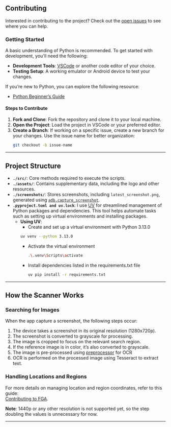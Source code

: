 ## Contributing  

Interested in contributing to the project? Check out the [open issues](https://github.com/FleetingComet/BA-Scanner/issues) to see where you can help.  

### Getting Started  

A basic understanding of Python is recommended. To get started with development, you'll need the following:  

- **Development Tools**: [VSCode](https://code.visualstudio.com/) or another code editor of your choice.  
- **Testing Setup**: A working emulator or Android device to test your changes.  

If you’re new to Python, you can explore the following resource:  
- [Python Beginner’s Guide](https://wiki.python.org/moin/BeginnersGuide)  

#### Steps to Contribute  

1. **Fork and Clone**: Fork the repository and clone it to your local machine.  
2. **Open the Project**: Load the project in VSCode or your preferred editor.  
3. **Create a Branch**: If working on a specific issue, create a new branch for your changes. Use the issue name for better organization:  
   ```bash
   git checkout -b issue-name
   ```  

---

## Project Structure  

- **`./src/`**: Core methods required to execute the scripts.  
- **`./assets/`**: Contains supplementary data, including the logo and other resources.  
- **`./screenshots/`**: Stores screenshots, including `latest_screenshot.png`, generated using [`adb.capture_screenshot`](src/utils/adb_controller.py).
- **`.pyproject.toml and uv.lock`**: I use [UV](https://github.com/astral-sh/uv) for streamlined management of Python packages and dependencies. This tool helps automate tasks such as setting up virtual environments and installing packages.
  - **Using UV**:
    -  Create and set up a virtual environment with Python 3.13.0
      ```bash
      uv venv --python 3.13.0
      ```
    - Activate the virtual environment
      ```bash
      .\.venv\Scripts\activate
      ```
    - Install dependencies listed in the requirements.txt file
      ```bash
      uv pip install -r requirements.txt
      ```

---

## How the Scanner Works  

### Searching for Images  

When the app capture a screenshot, the following steps occur:  
1. The device takes a screenshot in its original resolution (1280x720p).  
2. The screenshot is converted to grayscale for processing.  
3. The image is cropped to focus on the relevant search region.  
4. If the reference image is in color, it’s also converted to grayscale.
5. The image is pre-processed using [preprocessor](src/utils/preprocess_image_for_ocr.py) for OCR
6. OCR is performed on the processed image using Tesseract to extract text.  

### Handling Locations and Regions  

For more details on managing location and region coordinates, refer to this guide:  
[Contributing to FGA](https://github.com/Fate-Grand-Automata/FGA/blob/master/CONTRIBUTING.md).  

**Note**: 1440p or any other resolution is not supported yet, so the step doubling the values is unnecessary for now.  

---